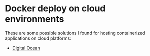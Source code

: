 # Docker deploy on cloud environments

These are some possible solutions I found for hosting containerized applications on cloud platforms:

- [Digital Ocean](digital-ocean.md)